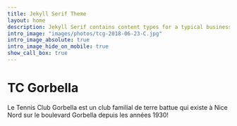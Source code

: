 ```yaml
---
title: Jekyll Serif Theme
layout: home
description: Jekyll Serif contains content types for a typical business website. The theme is fully responsive, blazing fast and artfully illustrated.
intro_image: "images/photos/tcg-2018-06-23-C.jpg"
intro_image_absolute: true
intro_image_hide_on_mobile: true
show_call_box: true
---
```


# TC Gorbella

Le Tennis Club Gorbella est un club familial de terre battue qui existe à Nice Nord sur le boulevard Gorbella depuis les années 1930!
